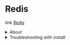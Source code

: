 # Redis
link [Redis](https://redis.io/)

<details>
<summary>About</summary>
<p>  Redis is an open source (BSD licensed), in-memory data structure store used as a database, cache, message broker, and streaming engine. Redis provides data structures such as strings, hashes, lists, sets, sorted sets with range queries, bitmaps, hyperloglogs, geospatial indexes, and streams. Redis has built-in replication, Lua scripting, LRU eviction, transactions, and different levels of on-disk persistence, and provides high availability via Redis Sentinel and automatic partitioning with Redis Cluster.
</p>
</details>

<details>
<summary>Troubleshooting with install</summary>
If after connecting to a VPN on Windows, bash loses network connectivity, try this workaround from within bash. This workaround will allow you to manually override the DNS resolution through /etc/resolv.conf.

Take a note of the DNS server of the VPN from doing ipconfig.exe /all
Make a copy of the existing resolv.conf sudo cp /etc/resolv.conf /etc/resolv.conf.new
Unlink the current resolv.conf sudo unlink /etc/resolv.conf
sudo mv /etc/resolv.conf.new /etc/resolv.conf
Edit /etc/wsl.conf and add this content to the file. (More info on this set up can be found in Advanced settings configuration)

Copy
<code>[network]
generateResolvConf=false</code>
Open <code>/etc/resolv.conf</code> and </br>
a. Delete the first line from the file which has a comment describing automatic generation</br>
b. Add the DNS entry from (1) above as the very first entry in the list of DNS servers.</br>
c. Close the file.</br>
Once you have disconnected the VPN, you will have to revert the changes to /etc/resolv.conf. To do this, do:

cd /etc
sudo mv resolv.conf resolv.conf.new
sudo ln -s ../run/resolvconf/resolv.conf resolv.conf
<p> <a href="https://learn.microsoft.com/en-us/windows/wsl/troubleshooting#wsl-has-no-network-connectivity-once-connected-to-a-vpn" title="Troubleshooting via VPN"> Troubleshooting via VPN </a></p>
</details>